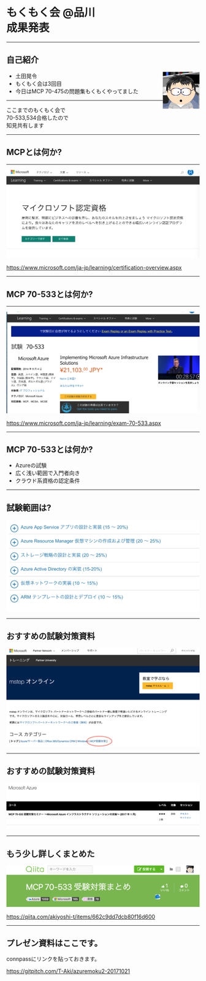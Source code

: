 # もくもく会 @品川 <br/> 成果発表

---
## 自己紹介
* 土田晃令 
	<img src="https://github.com/T-Aki/azuremoku2-20171202/blob/master/images/icon.png?raw=true" alt="icon" width="20%" align="right">
* もくもく会は3回目
* 今日はMCP 70-475の問題集もくもくやってました

---
 ここまでのもくもく会で<br/>70-533,534合格したので<br/>知見共有します

---
## MCPとは何か?

---
![MCP](https://github.com/T-Aki/azuremoku2-20171202/blob/master/images/WhatIsMCP.png?raw=true)

https://www.microsoft.com/ja-jp/learning/certification-overview.aspx

---
## MCP 70-533とは何か?
---
![MCP](https://github.com/T-Aki/azuremoku2-20171202/blob/master/images/mcp70-533.png?raw=true)

https://www.microsoft.com/ja-jp/learning/exam-70-533.aspx

---
## MCP 70-533とは何か?

* Azureの試験
* 広く浅い範囲で入門者向き
* クラウド系資格の認定条件

---
## 試験範囲は?

![MCP](https://github.com/T-Aki/azuremoku2-20171202/blob/master/images/examcoverage.png?raw=true)

---
## おすすめの試験対策資料
![mstep](https://github.com/T-Aki/azuremoku2-20171202/blob/master/images/mstep_1.png?raw=true)

---
## おすすめの試験対策資料
![mstep](https://github.com/T-Aki/azuremoku2-20171202/blob/master/images/mstep_2.png?raw=true)

---
## もう少し詳しくまとめた
![qiita](https://github.com/T-Aki/azuremoku2-20171202/blob/master/images/qiita.png?raw=true)

https://qiita.com/akiyoshi-t/items/662c9dd7dcb80f16d600

---
## プレゼン資料はここです。 
connpassにリンクを貼っておきます。<br/>	

https://gitpitch.com/T-Aki/azuremoku2-20171021






